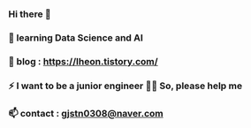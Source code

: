 ### Hi there 👋
### 🌱 learning Data Science and AI
### 🌱 blog : https://lheon.tistory.com/
### ⚡ I want to be a junior engineer 👨‍💻 So, please help me
### 📫 contact : gjstn0308@naver.com
<!--
**heonsooo/heonsooo** is a ✨ _special_ ✨ repository because its `README.md` (this file) appears on your GitHub profile.

Here are some ideas to get you started:

- 🔭 I’m currently working on ...
- 🌱 I’m currently learning ...
- 👯 I’m looking to collaborate on ...
- 🤔 I’m looking for help with ...
- 💬 Ask me about ...
-  How to reach me: ...
- 😄 Pronouns: ...
- ⚡ Fun fact: ...
-->
